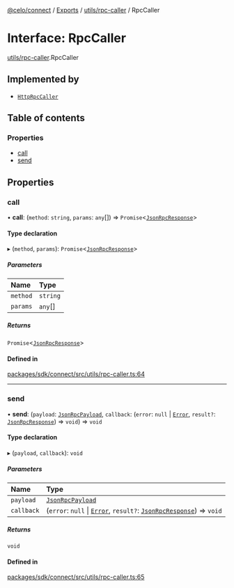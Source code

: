 [@celo/connect](../README.md) / [Exports](../modules.md) / [utils/rpc-caller](../modules/utils_rpc_caller.md) / RpcCaller

# Interface: RpcCaller

[utils/rpc-caller](../modules/utils_rpc_caller.md).RpcCaller

## Implemented by

- [`HttpRpcCaller`](../classes/utils_rpc_caller.HttpRpcCaller.md)

## Table of contents

### Properties

- [call](utils_rpc_caller.RpcCaller.md#call)
- [send](utils_rpc_caller.RpcCaller.md#send)

## Properties

### call

• **call**: (`method`: `string`, `params`: `any`[]) => `Promise`\<[`JsonRpcResponse`](types.JsonRpcResponse.md)\>

#### Type declaration

▸ (`method`, `params`): `Promise`\<[`JsonRpcResponse`](types.JsonRpcResponse.md)\>

##### Parameters

| Name | Type |
| :------ | :------ |
| `method` | `string` |
| `params` | `any`[] |

##### Returns

`Promise`\<[`JsonRpcResponse`](types.JsonRpcResponse.md)\>

#### Defined in

[packages/sdk/connect/src/utils/rpc-caller.ts:64](https://github.com/celo-org/developer-tooling/blob/master/packages/sdk/connect/src/utils/rpc-caller.ts#L64)

___

### send

• **send**: (`payload`: [`JsonRpcPayload`](types.JsonRpcPayload.md), `callback`: (`error`: ``null`` \| [`Error`](types.Error.md), `result?`: [`JsonRpcResponse`](types.JsonRpcResponse.md)) => `void`) => `void`

#### Type declaration

▸ (`payload`, `callback`): `void`

##### Parameters

| Name | Type |
| :------ | :------ |
| `payload` | [`JsonRpcPayload`](types.JsonRpcPayload.md) |
| `callback` | (`error`: ``null`` \| [`Error`](types.Error.md), `result?`: [`JsonRpcResponse`](types.JsonRpcResponse.md)) => `void` |

##### Returns

`void`

#### Defined in

[packages/sdk/connect/src/utils/rpc-caller.ts:65](https://github.com/celo-org/developer-tooling/blob/master/packages/sdk/connect/src/utils/rpc-caller.ts#L65)
